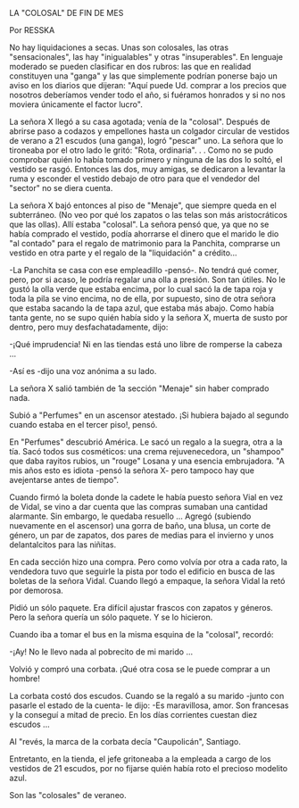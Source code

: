 LA "COLOSAL" DE FIN DE MES

Por RESSKA

No hay liquidaciones a secas\. Unas son colosales, las otras "sensacionales", las hay "inigualables" y otras "insuperables"\. En lenguaje moderado se pueden clasificar en dos rubros: las que en realidad constituyen una "ganga" y las que simplemente podrían ponerse bajo un aviso en los diarios que dijeran: "Aquí puede Ud\. comprar a los precios que nosotros deberíamos vender todo el año, si fuéramos honrados y si no nos moviera únicamente el factor lucro"\.

 La señora X llegó a su casa agotada; venía de la "colosal"\. Después de abrirse paso a codazos y empellones hasta un colgador circular de vestidos de verano a 21 escudos \(una ganga\), logró "pescar" uno\. La señora que lo tironeaba por el otro lado le gritó: "Rota, ordinaria"\. \. \. Como no se pudo comprobar quién lo había tomado primero y ninguna de las dos lo soltó, el vestido se rasgó\. Entonces las dos, muy amigas, se dedicaron a levantar la ruma y esconder el vestido debajo de otro para que el vendedor del "sector" no se diera cuenta\. 

 La señora X bajó entonces al piso de "Menaje", que siempre queda en el subterráneo\. \(No veo por qué los zapatos o las telas son más aristocráticos que las ollas\)\. Allí estaba "colosal"\. La señora pensó que, ya que no se había comprado el vestido, podía ahorrarse el dinero que el marido le dio "al contado" para el regalo de matrimonio para la Panchita, comprarse un vestido en otra parte y el regalo de la "liquidación" a crédito\.\.\. 

\-La Panchita se casa con ese empleadillo \-pensó\-\. No tendrá qué comer, pero, por si acaso, le podría regalar una olla a presión\. Son tan útiles\. No le gustó la olla verde que estaba encima, por lo cual sacó la de tapa roja y toda la pila se vino encima, no de ella, por supuesto, sino de otra señora que estaba sacando la de tapa azul, que estaba más abajo\. Como había tanta gente, no se supo quién había sido y la señora X, muerta de susto por dentro, pero muy desfachatadamente, dijo: 

\-¡Qué imprudencia\! Ni en las tiendas está uno libre de romperse la cabeza \.\.\. 

\-Así es \-dijo una voz anónima a su lado\. 

La señora X salió también de 1a sección "Menaje" sin haber comprado nada\.

Subió a "Perfumes" en un ascensor atestado\. ¡Si hubiera bajado al segundo cuando estaba en el tercer piso\!, pensó\. 

En "Perfumes" descubrió América\. Le sacó un regalo a la suegra, otra a la tía\. Sacó todos sus cosméticos: una crema rejuvenecedora, un "shampoo" que daba rayitos rubios, un "rouge" Losana y una esencia embrujadora\. "A mis años esto es idiota \-pensó la señora X\- pero tampoco hay que avejentarse antes de tiempo"\. 

Cuando firmó la boleta donde la cadete le había puesto señora Vial en vez de Vidal, se vino a dar cuenta que las compras sumaban una cantidad alarmante\. Sin embargo, le quedaba resuello \.\.\. Agregó \(subiendo nuevamente en el ascensor\) una gorra de baño, una blusa, un corte de género, un par de zapatos, dos pares de medias para el invierno y unos delantalcitos para las niñitas\. 

En cada sección hizo una compra\. Pero como volvía por otra a cada rato, la vendedora tuvo que seguirle la pista por todo el edificio en busca de las boletas de la señora Vidal\. Cuando llegó a empaque, la señora Vidal la retó por demorosa\.

Pidió un sólo paquete\. Era difícil ajustar frascos con zapatos y géneros\. Pero la señora quería un sólo paquete\. Y se lo hicieron\. 

Cuando iba a tomar el bus en la misma esquina de la "colosal", recordó: 

\-¡Ay\! No le llevo nada al pobrecito de mi marido \.\.\. 

Volvió y compró una corbata\. ¡Qué otra cosa se le puede comprar a un hombre\! 

La corbata costó dos escudos\. Cuando se la regaló a su marido \-junto con pasarle el estado de la cuenta\- le dijo: \-Es maravillosa, amor\. Son francesas y la conseguí a mitad de precio\. En los días corrientes cuestan diez escudos \.\.\. 

Al "revés, la marca de la corbata decía "Caupolicán", Santiago\. 

Entretanto, en la tienda, el jefe gritoneaba a la empleada a cargo de los vestidos de 21 escudos, por no fijarse quién había roto el precioso modelito azul\. 

Son las "colosales" de veraneo\.

